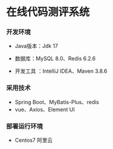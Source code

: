 # 在线代码测评系统

### 开发环境

- Java版本：Jdk 17

- 数据库：MySQL 8.0、Redis 6.2.6

- 开发工具 ：IntelliJ IDEA、Maven 3.8.6

### 采用技术
- Spring Boot、MyBatis-Plus、redis
- vue、Axios、Element UI

### 部署运行环境

- Centos7 阿里云
